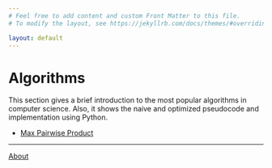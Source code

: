 ```yaml
---
# Feel free to add content and custom Front Matter to this file.
# To modify the layout, see https://jekyllrb.com/docs/themes/#overriding-theme-defaults

layout: default
---
```


# Algorithms

This section gives a brief introduction to the most popular algorithms in computer science. Also, it shows the naive and optimized pseudocode and implementation using Python. 

*   [Max Pairwise Product](/algorithms/2021/02/26/maximum-pairwise-product.html)

* * *

[About](./about/)
